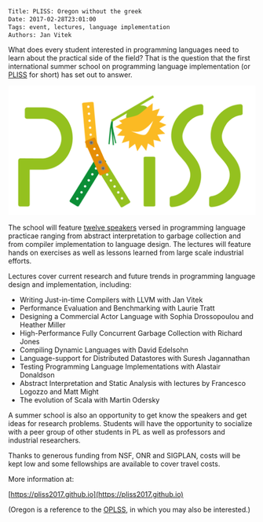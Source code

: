     Title: PLISS: Oregon without the greek
    Date: 2017-02-28T23:01:00
    Tags: event, lectures, language implementation
    Authors: Jan Vitek

What does every student interested in programming languages need to
learn about the practical side of the field? That is the question that
the first international summer school on programming language
implementation (or [PLISS](https://pliss2017.github.io) for short) has
set out to answer.

<!-- more -->

<img src="/img/pliss_summer_school_2017_logo.png" alt="PLISS logo" />

The school will feature [twelve
speakers](https://pliss2017.github.io/speakers.html) versed in
programming language practicae ranging from abstract interpretation to
garbage collection and from compiler implementation to language
design. The lectures will feature hands on exercises as well as lessons
learned from large scale industrial efforts.

Lectures cover current research and future trends in programming
language design and implementation, including:

- Writing Just-in-time Compilers with LLVM with Jan Vitek
- Performance Evaluation and Benchmarking with Laurie Tratt
- Designing a Commercial Actor Language with Sophia Drossopoulou and Heather Miller
- High-Performance Fully Concurrent Garbage Collection with Richard Jones
- Compiling Dynamic Languages with David Edelsohn
- Language-support for Distributed Datastores with Suresh Jagannathan
- Testing Programming Language Implementations with Alastair Donaldson
- Abstract Interpretation and Static Analysis with lectures by Francesco Logozzo and Matt Might
- The evolution of Scala with Martin Odersky

A summer school is also an opportunity to get know the speakers and
get ideas for research problems. Students will have the opportunity to
socialize with a peer group of other students in PL as well as
professors and industrial researchers.

Thanks to generous funding from NSF, ONR and SIGPLAN, costs will be
kept low and some fellowships are available to cover travel costs.

More information at:

[https://pliss2017.github.io](https://pliss2017.github.io)

(Oregon is a reference to the
[OPLSS](https://www.cs.uoregon.edu/research/summerschool/summer17/),
in which you may also be interested.)
